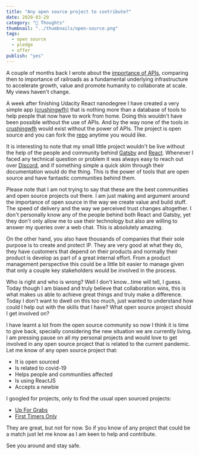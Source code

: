 ```yaml
---
title: "Any open source project to contribute?"
date: 2020-03-29
category: "🚀 Thoughts"
thumbnail: "../thumbnails/open-source.png"
tags:
  - open source
  - pledge
  - offer
publish: "yes"
---
```


A couple of months back I wrote about the [importance of APIs](https://www.tiagofsanchez.com/ap-is-are-the-new-railroad), comparing then to importance of railroads as a fundamental underlying infrastructure to accelerate growth, value and promote humanity to collaborate at scale. My views haven't change. 

A week after finishing Udacity React nanodegree I have created a very simple app [(crushingwfh)](http://crushingwfh.com/) that is nothing more than a database of tools to help people that now have to work from home. Doing this wouldn't have been possible without the use of APIs. And by the way none of the tools in [crushingwfh](http://crushingwfh.com/) would exist without the power of APIs. The project is open source and you can fork the [repo](https://github.com/tiagofsanchez/wfh-tools) anytime you would like. 

It is interesting to note that my small little project wouldn't be live without the help of the people and community behind [Gatsby](https://www.gatsbyjs.org/) and [React](https://reactjs.org/). Whenever I faced any technical question or problem it was always easy to reach out over [Discord](https://discordapp.com/), and if something simple a quick skim through their documentation would do the thing. This is the power of tools that are open source and have fantastic communities behind them. 

Please note that I am not trying to say that these are the best communities and open source projects out there. I am just making and argument around the importance of open source in the way we create value and build stuff. The speed of delivery and the way we perceived trust changes altogether. I don't personally know any of the people behind both React and Gatsby, yet they don't only allow me to use their technology but also are willing to answer my queries over a web chat. This is absolutely amazing.  

On the other hand, you also have thousands of companies that their sole purpose is to create and protect IP. They are very good at what they do, they have customers that depend on their products and normally their product is develop as part of a great internal effort. From a product management perspective this could be a little bit easier to manage given that only a couple key stakeholders would be involved in the process.   

Who is right and who is wrong? Well I don't know...time will tell, I guess. Today though I am biased and truly believe that collaboration wins, this is what makes us able to achieve great things and truly make a difference. Today I don't want to dwell on this too much, just wanted to understand how could I help out with the skills that I have? What open source project should I get involved on? 

I have learnt a lot from the open source community so now I think it is time to give back, specially considering the new situation we are currently living. I am pressing pause on all my personal projects and would love to get involved in any open source project that is related to the current pandemic. Let me know of any open source project that: 

- It is open sourced
- Is related to covid-19
- Helps people and communities affected
- Is using ReactJS
- Accepts a newbie 

I googled for projects, only to find the usual open sourced projects:

- [Up For Grabs](https://up-for-grabs.net/#/)
- [First Timers Only](https://www.firsttimersonly.com/)  

They are great, but not for now. So if you know of any project that could be a match just let me know as I am keen to help and contribute. 

See you around and stay safe. 



